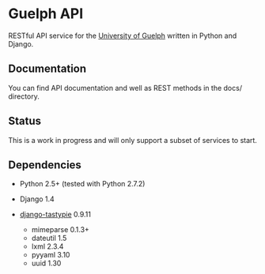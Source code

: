 # Guelph API

RESTful API service for the [University of Guelph][1] written in Python and Django.

## Documentation

You can find API documentation and well as REST methods in the docs/ directory.

## Status

This is a work in progress and will only support a subset of services to start.

## Dependencies

* Python 2.5+ (tested with Python 2.7.2)
* Django 1.4
* [django-tastypie][2] 0.9.11
  * mimeparse 0.1.3+
  * dateutil 1.5
  * lxml 2.3.4
  * pyyaml 3.10
  * uuid 1.30


  [1]: http://uoguelph.ca "University of Guelph"
  [2]: http://django-tastypie.readthedocs.org/en/v0.9.11/ "django-tastypie"
